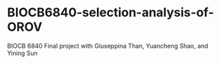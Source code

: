 # BIOCB6840-selection-analysis-of-OROV
BIOCB 6840 Final project with Giuseppina Than, Yuancheng Shao, and Yining Sun
